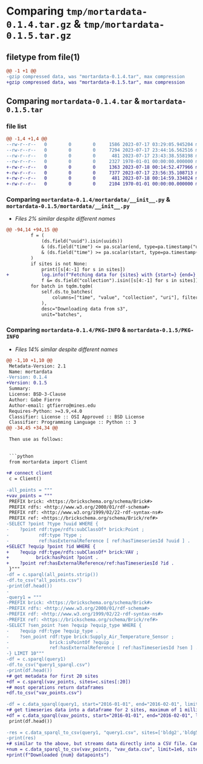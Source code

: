 # Comparing `tmp/mortardata-0.1.4.tar.gz` & `tmp/mortardata-0.1.5.tar.gz`

## filetype from file(1)

```diff
@@ -1 +1 @@
-gzip compressed data, was "mortardata-0.1.4.tar", max compression
+gzip compressed data, was "mortardata-0.1.5.tar", max compression
```

## Comparing `mortardata-0.1.4.tar` & `mortardata-0.1.5.tar`

### file list

```diff
@@ -1,4 +1,4 @@
--rw-r--r--   0        0        0     1586 2023-07-17 03:29:05.945204 mortardata-0.1.4/README.md
--rw-r--r--   0        0        0     7294 2023-07-17 23:44:16.562516 mortardata-0.1.4/mortardata/__init__.py
--rw-r--r--   0        0        0      481 2023-07-17 23:43:38.558198 mortardata-0.1.4/pyproject.toml
--rw-r--r--   0        0        0     2327 1970-01-01 00:00:00.000000 mortardata-0.1.4/PKG-INFO
+-rw-r--r--   0        0        0     1363 2023-07-18 00:14:52.477966 mortardata-0.1.5/README.md
+-rw-r--r--   0        0        0     7377 2023-07-17 23:56:35.108713 mortardata-0.1.5/mortardata/__init__.py
+-rw-r--r--   0        0        0      481 2023-07-18 00:14:59.334024 mortardata-0.1.5/pyproject.toml
+-rw-r--r--   0        0        0     2104 1970-01-01 00:00:00.000000 mortardata-0.1.5/PKG-INFO
```

### Comparing `mortardata-0.1.4/mortardata/__init__.py` & `mortardata-0.1.5/mortardata/__init__.py`

 * *Files 2% similar despite different names*

```diff
@@ -94,14 +94,15 @@
         f = (
             (ds.field("uuid").isin(uuids))
             & (ds.field("time") <= pa.scalar(end, type=pa.timestamp("us", tz="UTC")))
             & (ds.field("time") >= pa.scalar(start, type=pa.timestamp("us", tz="UTC")))
         )
         if sites is not None:
             print([s[4:-1] for s in sites])
+            log.info(f"Fetching data for {sites} with {start=} {end=} ({limit=})")
             f &= ds.field("collection").isin([s[4:-1] for s in sites])
         for batch in tqdm.tqdm(
             self.ds.to_batches(
                 columns=["time", "value", "collection", "uri"], filter=f
             ),
             desc="Downloading data from s3",
             unit="batches",
```

### Comparing `mortardata-0.1.4/PKG-INFO` & `mortardata-0.1.5/PKG-INFO`

 * *Files 14% similar despite different names*

```diff
@@ -1,10 +1,10 @@
 Metadata-Version: 2.1
 Name: mortardata
-Version: 0.1.4
+Version: 0.1.5
 Summary: 
 License: BSD-3-Clause
 Author: Gabe Fierro
 Author-email: gtfierro@mines.edu
 Requires-Python: >=3.9,<4.0
 Classifier: License :: OSI Approved :: BSD License
 Classifier: Programming Language :: Python :: 3
@@ -34,45 +34,34 @@
 
 Then use as follows:
 
 
 ```python
 from mortardata import Client
 
+# connect client
 c = Client()
 
-all_points = """
+vav_points = """
 PREFIX brick: <https://brickschema.org/schema/Brick#>
 PREFIX rdfs: <http://www.w3.org/2000/01/rdf-schema#>
 PREFIX rdf: <http://www.w3.org/1999/02/22-rdf-syntax-ns#>
 PREFIX ref: <https://brickschema.org/schema/Brick/ref#>
-SELECT ?point ?type ?uuid WHERE {
-    ?point rdf:type/rdfs:subClassOf* brick:Point ;
-           rdf:type ?type ;
-           ref:hasExternalReference [ ref:hasTimeseriesId ?uuid ] .
+SELECT ?equip ?point ?id WHERE {
+    ?equip rdf:type/rdfs:subClassOf* brick:VAV ;
+          brick:hasPoint ?point .
+    ?point ref:hasExternalReference/ref:hasTimeseriesId ?id .
 }"""
-df = c.sparql(all_points.strip())
-df.to_csv("all_points.csv")
-print(df.head())
-
-query1 = """
-PREFIX brick: <https://brickschema.org/schema/Brick#>
-PREFIX rdfs: <http://www.w3.org/2000/01/rdf-schema#>
-PREFIX rdf: <http://www.w3.org/1999/02/22-rdf-syntax-ns#>
-PREFIX ref: <https://brickschema.org/schema/Brick/ref#>
-SELECT ?sen_point ?sen ?equip ?equip_type WHERE {
-    ?equip rdf:type ?equip_type .
-    ?sen_point rdf:type brick:Supply_Air_Temperature_Sensor ;
-               brick:isPointOf ?equip ;
-               ref:hasExternalReference [ ref:hasTimeseriesId ?sen ] .
-} LIMIT 10"""
-df = c.sparql(query1)
-df.to_csv("query1_sparql.csv")
-print(df.head())
+# get metadata for first 20 sites
+df = c.sparql(vav_points, sites=c.sites[:20]) 
+# most operations return dataframes
+df.to_csv("vav_points.csv")
 
-df = c.data_sparql(query1, start="2016-01-01", end="2016-02-01", limit=1e6, sites=['bldg2','bldg5'])
+# get timeseries data into a dataframe for 2 sites, maximum of 1 million points for January 2016
+df = c.data_sparql(vav_points, start="2016-01-01", end="2016-02-01", limit=1e6, sites=['urn:bldg2#','urn:bldg5#'])
 print(df.head())
 
-res = c.data_sparql_to_csv(query1, "query1.csv", sites=['bldg2','bldg5'])
-print(res)
+# similar to the above, but streams data directly into a CSV file. Can be helpful for extra large downloads
+num = c.data_sparql_to_csv(vav_points, "vav_data.csv", limit=1e6, sites=['urn:bldg2#','urn:bldg5#'])
+print(f"Downloaded {num} datapoints")
 ```
```

